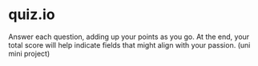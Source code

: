 # quiz.io
Answer each question, adding up your points as you go. At the end, your total score will help indicate fields that might align with your passion.
(uni mini project)
